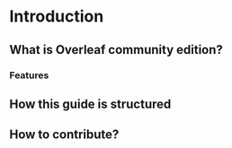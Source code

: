 # Introduction

## What is Overleaf community edition?

### Features

## How this guide is structured

## How to contribute?
